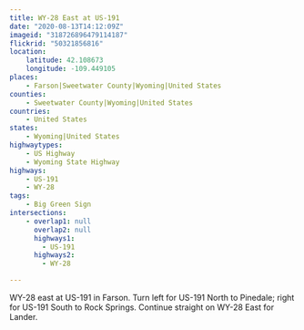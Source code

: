 ```yaml
---
title: WY-28 East at US-191
date: "2020-08-13T14:12:09Z"
imageid: "318726896479114187"
flickrid: "50321856816"
location:
    latitude: 42.108673
    longitude: -109.449105
places:
    - Farson|Sweetwater County|Wyoming|United States
counties:
    - Sweetwater County|Wyoming|United States
countries:
    - United States
states:
    - Wyoming|United States
highwaytypes:
    - US Highway
    - Wyoming State Highway
highways:
    - US-191
    - WY-28
tags:
    - Big Green Sign
intersections:
    - overlap1: null
      overlap2: null
      highways1:
        - US-191
      highways2:
        - WY-28

---
```

WY-28 east at US-191 in Farson.  Turn left for US-191 North to Pinedale; right for US-191 South to Rock Springs.  Continue straight on WY-28 East for Lander.